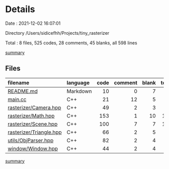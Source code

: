 # Details

Date : 2021-12-02 16:07:01

Directory /Users/sidicefhh/Projects/tiny_rasterizer

Total : 8 files,  525 codes, 28 comments, 45 blanks, all 598 lines

[summary](results.md)

## Files
| filename | language | code | comment | blank | total |
| :--- | :--- | ---: | ---: | ---: | ---: |
| [README.md](/README.md) | Markdown | 10 | 0 | 7 | 17 |
| [main.cc](/main.cc) | C++ | 21 | 12 | 5 | 38 |
| [rasterizer/Camera.hpp](/rasterizer/Camera.hpp) | C++ | 49 | 2 | 3 | 54 |
| [rasterizer/Math.hpp](/rasterizer/Math.hpp) | C++ | 153 | 1 | 10 | 164 |
| [rasterizer/Scene.hpp](/rasterizer/Scene.hpp) | C++ | 100 | 7 | 7 | 114 |
| [rasterizer/Triangle.hpp](/rasterizer/Triangle.hpp) | C++ | 66 | 2 | 5 | 73 |
| [utils/ObjParser.hpp](/utils/ObjParser.hpp) | C++ | 82 | 2 | 4 | 88 |
| [window/Window.hpp](/window/Window.hpp) | C++ | 44 | 2 | 4 | 50 |

[summary](results.md)